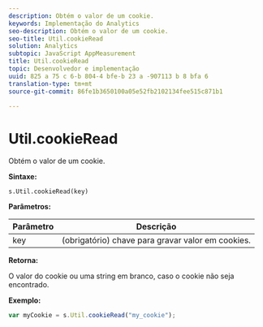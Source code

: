 ```yaml
---
description: Obtém o valor de um cookie.
keywords: Implementação do Analytics
seo-description: Obtém o valor de um cookie.
seo-title: Util.cookieRead
solution: Analytics
subtopic: JavaScript AppMeasurement
title: Util.cookieRead
topic: Desenvolvedor e implementação
uuid: 825 a 75 c 6-b 804-4 bfe-b 23 a -907113 b 8 bfa 6
translation-type: tm+mt
source-git-commit: 86fe1b3650100a05e52fb2102134fee515c871b1

---
```



# Util.cookieRead

Obtém o valor de um cookie.

**Sintaxe:**

```
s.Util.cookieRead(key)
```

**Parâmetros:**

| Parâmetro | Descrição |
|---|---|
| key | (obrigatório) chave para gravar valor em cookies. |

**Retorna:**

O valor do cookie ou uma string em branco, caso o cookie não seja encontrado.

**Exemplo:**

```js
var myCookie = s.Util.cookieRead("my_cookie");
```

